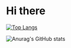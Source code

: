 # Hi there

[![Top Langs](https://github-readme-stats.vercel.app/api/top-langs/?username=Sarvar55&layout=compact)](https://github.com/anuraghazra/github-readme-stats)



![Anurag's GitHub stats](https://github-readme-stats.vercel.app/api?username=Sarvar55&show_icons=true&theme=radical)






